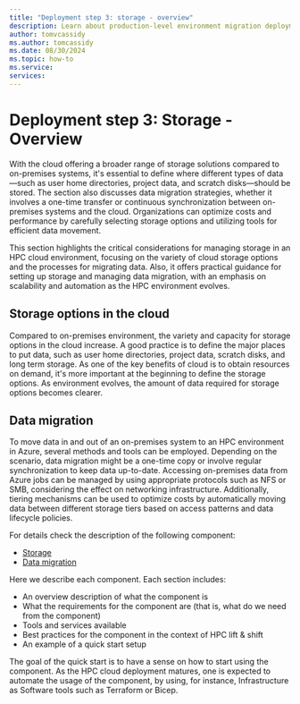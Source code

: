 ```yaml
---
title: "Deployment step 3: storage - overview"
description: Learn about production-level environment migration deployment step three.
author: tomvcassidy
ms.author: tomcassidy
ms.date: 08/30/2024
ms.topic: how-to
ms.service: 
services: 
---
```


# Deployment step 3: Storage - Overview

With the cloud offering a broader range of storage solutions compared to on-premises systems, it's essential to define where different types of data—such as user home directories, project data, and scratch disks—should be stored. The section also discusses data migration strategies, whether it involves a one-time transfer or continuous synchronization between on-premises systems and the cloud. Organizations can optimize costs and performance by carefully selecting storage options and utilizing tools for efficient data movement.

This section highlights the critical considerations for managing storage in an HPC cloud environment, focusing on the variety of cloud storage options and the processes for migrating data. Also, it offers practical guidance for setting up storage and managing data migration, with an emphasis on scalability and automation as the HPC environment evolves.

## Storage options in the cloud

Compared to on-premises environment, the variety and capacity for storage options in the cloud increase. A good practice is to define the major places to put data, such as user home directories, project data, scratch disks, and long term storage. As one of the key benefits of cloud is to obtain resources on demand, it's more important at the beginning to define the storage options. As environment evolves, the amount of data required for storage options becomes clearer.

## Data migration

To move data in and out of an on-premises system to an HPC environment in Azure, several methods and tools can be employed. Depending on the scenario, data migration might be a one-time copy or involve regular synchronization to keep data up-to-date. Accessing on-premises data from Azure jobs can be managed by using appropriate protocols such as NFS or SMB, considering the effect on networking infrastructure. Additionally, tiering mechanisms can be used to optimize costs by automatically moving data between different storage tiers based on access patterns and data lifecycle policies.

For details check the description of the following component:

- [Storage](lift-and-shift-step-3-storage.md)
- [Data migration](lift-and-shift-step-3-data-migration.md)

Here we describe each component. Each section includes:

- An overview description of what the component is
- What the requirements for the component are (that is, what do we need from the component)
- Tools and services available
- Best practices for the component in the context of HPC lift & shift
- An example of a quick start setup

The goal of the quick start is to have a sense on how to start using the component. As the HPC cloud deployment matures, one is expected to automate the usage of the component, by using, for instance, Infrastructure as Software tools such as Terraform or Bicep.
